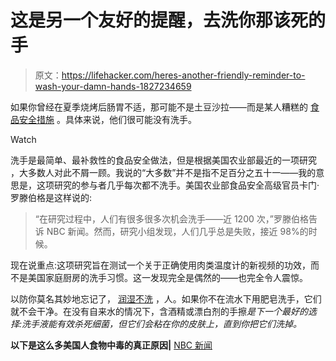 # 这是另一个友好的提醒，去洗你那该死的手

> 原文：<https://lifehacker.com/heres-another-friendly-reminder-to-wash-your-damn-hands-1827234659>

如果你曾经在夏季烧烤后肠胃不适，那可能不是土豆沙拉——而是某人糟糕的 [食品安全措施](https://lifehacker.com/all-the-food-safety-questions-you-ll-have-on-thanksgivi-1744092050) 。具体来说，他们很可能没有洗手。

Watch

洗手是最简单、最补救性的食品安全做法，但是根据美国农业部最近的一项研究 ，大多数人对此不屑一顾。我说的“大多数”并不是指不足百分之五十一——我的意思是，这项研究的参与者几乎每次都不洗手。美国农业部食品安全高级官员卡门·罗滕伯格是这样说的:

> “在研究过程中，人们有很多很多次机会洗手——近 1200 次，”罗滕伯格告诉 NBC 新闻。然而，研究小组发现，人们几乎总是失败，接近 98%的时候。

现在说重点:这项研究旨在测试一个关于正确使用肉类温度计的新视频的功效，而不是美国家庭厨房的洗手习惯。这一发现完全是偶然的——也完全令人震惊。

以防你莫名其妙地忘记了， [润湿不洗](https://lifehacker.com/wetting-your-hands-is-not-washing-your-hands-1823991829#_ga=2.43233765.1375594052.1530198443-144977662.1506607947) ，人。如果你不在流水下用肥皂洗手，它们就不会干净。在没有自来水的情况下，含酒精或漂白剂的手擦*是下一个最好的选择:洗手液能有效杀死细菌，但它们会粘在你的皮肤上，直到你把它们洗掉。*

**以下是这么多美国人食物中毒的真正原因|** [NBC 新闻](https://www.nbcnews.com/health/health-news/here-s-real-reason-so-many-americans-get-food-poisoning-n887126)